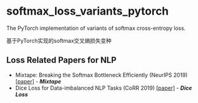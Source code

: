 # softmax_loss_variants_pytorch
The PyTorch implementation of variants of softmax cross-entropy loss.

基于PyTorch实现的softmax交叉熵损失变种

## Loss Related Papers for NLP
- Mixtape: Breaking the Softmax Bottleneck Efficiently (NeurIPS 2019) [[paper]](https://papers.nips.cc/paper/9723-mixtape-breaking-the-softmax-bottleneck-efficiently) - ***Mixtape***
- Dice Loss for Data-imbalanced NLP Tasks (CoRR 2019) [[paper]](https://arxiv.org/abs/1911.02855) - ***Dice Loss***
